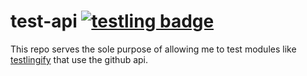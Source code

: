 # test-api [![testling badge](https://ci.testling.com/thlorenz/test-api.png)](https://ci.testling.com/thlorenz/test-api)

This repo serves the sole purpose of allowing me to test modules like [testlingify](https://github.com/thlorenz/testlingify) that use the github api.
